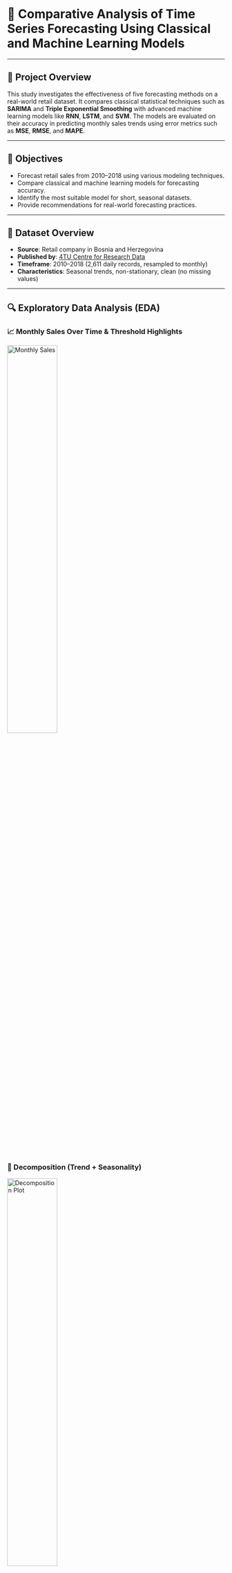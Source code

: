 # 🧠 Comparative Analysis of Time Series Forecasting Using Classical and Machine Learning Models
---

## 📘 Project Overview

This study investigates the effectiveness of five forecasting methods on a real-world retail dataset. It compares classical statistical techniques such as **SARIMA** and **Triple Exponential Smoothing** with advanced machine learning models like **RNN**, **LSTM**, and **SVM**. The models are evaluated on their accuracy in predicting monthly sales trends using error metrics such as **MSE**, **RMSE**, and **MAPE**.

---

## 🎯 Objectives

- Forecast retail sales from 2010–2018 using various modeling techniques.
- Compare classical and machine learning models for forecasting accuracy.
- Identify the most suitable model for short, seasonal datasets.
- Provide recommendations for real-world forecasting practices.

---

## 🧾 Dataset Overview

- **Source**: Retail company in Bosnia and Herzegovina  
- **Published by**: [4TU Centre for Research Data](https://data.4tu.nl/datasets/8f5339ce-4b89-43e3-92cc-40adcb565a9a/1)  
- **Timeframe**: 2010–2018 (2,611 daily records, resampled to monthly)  
- **Characteristics**: Seasonal trends, non-stationary, clean (no missing values)

---
## 🔍 Exploratory Data Analysis (EDA)

### 📈 Monthly Sales Over Time & Threshold Highlights

<p align="left">
  <img src="https://github.com/user-attachments/assets/64fed17d-2581-4049-8244-d5bbd63e75f5" alt="Monthly Sales" width="48%">
</p>

### 🔄 Decomposition (Trend + Seasonality)

<p align="left">
  <img src="https://github.com/user-attachments/assets/06526244-1086-44c3-b9f4-11c439017be0" alt="Decomposition Plot" width="48%">
</p>

### 📦 Monthly Boxplot

<p align="left">
  <img src="https://github.com/user-attachments/assets/f11af21d-9d37-42fa-9e7e-5d39b09543e2" alt="Monthly Boxplot" width="48%">
</p>

### 📊 Distribution of Sales

<p align="left">
  <img src="https://github.com/user-attachments/assets/775edfcb-c7e3-481c-bcec-1aa0ebf36e2c" alt="Sales Distribution Histogram" width="48%">
</p>

These plots helped identify a strong seasonal pattern and upward sales trend, guiding model selection and feature engineering.

---

## 🛠️ Models Used

### 📉 Classical Models
- **SARIMA**: Seasonal Auto-Regressive Integrated Moving Average, auto-tuned via `auto_arima`.
- **Triple Exponential Smoothing**: Holt-Winters method for modeling trend and seasonality.

### 🤖 Machine Learning Models
- **RNN**: 2-layer sequential model using `SimpleRNN` and dropout layers (Keras).
- **LSTM**: 3-layer deep architecture with memory cells, dropout regularization, and `Adam` optimizer.
- **SVM (SVR)**: RBF kernel with hyperparameter optimization using GridSearchCV.

---

## 📐 Model Performance Summary

| Model                     | MSE             | RMSE     | MAPE   |
|--------------------------|-----------------|----------|--------|
| **SARIMA**               | 47.9B           | 218,916  | **7.06%**  |
| Triple Exponential       | 51.9B           | 227,827  | 7.84%  |
| RNN                      | 53.8B           | 231,986  | 8.23%  |
| LSTM                     | 80.4B           | 283,671  | 8.82%  |
| SVM                      | 81.2B           | 284,986  | 10.52% |

---

## 🔑 Key Findings

### 🥇 1. SARIMA Was the Best Overall Performer
- Achieved the **lowest error metrics** (MSE: 47.9B, RMSE: 218,916, MAPE: 7.06%).
- Effectively captured **seasonal patterns and trends**, especially after ensuring stationarity.
- Required minimal data preprocessing when automated parameter selection (`auto_arima`) was used.
<p align="center">
  <img src="https://github.com/user-attachments/assets/c7105aba-515e-453c-8861-a297303795bb" width="50%" />
</p>
<p align="center"><strong>Figure: SARIME model forecasting </strong></p>

### 🔁 2. Triple Exponential Smoothing Was a Strong Traditional Competitor
- Second-best performance (MAPE: 7.84%).
- Fast and computationally efficient.
- Slightly underperformed during rapid growth periods.
<p align="center">
  <img src="https://github.com/user-attachments/assets/d763c1f0-560d-4ed9-9e3d-119a6e2e7616" width="50%" />
</p>
<p align="center"><strong>Figure: Triple Exponential Smoothing Forecasting </strong></p>
### 🧠 3. RNN and LSTM Faced Challenges with Small Datasets
- **RNN** had a MAPE of 8.23%
- **LSTM** had a MAPE of 8.82%
- Forecasts often **too smooth**, missing seasonal signals.
- High computational cost with **limited gain**.
<p align="center">
  <img src="https://github.com/user-attachments/assets/ddb29c27-2451-41ce-bb05-427b6fcfc9ab" width="50%" />
</p>
<p align="center"><strong>Figure: RNN model forecasting </strong></p>
<p align="center">
  <img src="https://github.com/user-attachments/assets/b14a09cb-ec42-4755-b826-f6b0e3d2fcbf" width="50%" />
</p>
<p align="center"><strong>Figure: LSTM model forecasting </strong></p>

### ⚠️ 4. SVM Was the Least Accurate
- MAPE: **10.52%**.
- Misrepresented both dips and spikes.
- Not suitable for univariate time series without engineered features.
<p align="center">
  <img src="https://github.com/user-attachments/assets/fb593724-6b77-4dc8-abc4-fad7629063fd" width="50%" />
</p>
<p align="center"><strong>Figure: SVM model forecasting </strong></p>

### 📊 5. Classical Models Outperformed Machine Learning on Small Seasonal Data
- Demonstrated that **complexity ≠ accuracy**.
- In short, seasonal datasets, simpler statistical methods **performed best**.
<p align="center">
  <img src="https://github.com/user-attachments/assets/2f283777-23f0-4416-9b5a-f9dc2a865a81" width="50%" />
</p>
<p align="center"><strong>Figure: Comparison of Forecasting Models (only forecasted period) </strong></p>

---

## 🚧 Challenges Faced

- Parameter tuning (SARIMA, SVR) required careful optimization.
- Neural networks underfit due to limited sequence data.
- Ensuring data stationarity for classical models was critical.

---

## 📈 Visual Summary

### 🔍 Model Accuracy Comparison
<p align="left">
  <img src="https://github.com/user-attachments/assets/29af14ea-7593-48ad-8462-ffe1f78d1557" >
</p>
<p align="center"><strong>Figure: Performance comparison of all models </strong></p>
---

## 🧪 How to Run This Project

```bash
# Clone the repository
git clone https://https://github.com/mizanur-ds/Comparative_Analysis_of_Time_Series_Forecasting_Using_Statistical_Methods_-_Machine_Learning_Models.git
Comparative_Analysis_of_Time_Series_Forecasting_Using_Statistical_Methods_-_Machine_Learning_Models

# Create a virtual environment
python -m venv venv
source venv/bin/activate  # or venv\Scripts\activate on Windows

# Install dependencies
pip install -r requirements.txt

# Launch Jupyter
jupyter notebook
